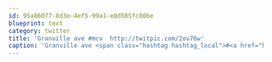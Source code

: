 ```yaml
---
id: 95a86077-8d3e-4ef5-99a1-e0d585fc80be
blueprint: text
category: twitter
title: 'Granville ave #mcv  http://twitpic.com/2ov76w'
caption: 'Granville ave <span class="hashtag hashtag_local">#<a href="http://tweettemp.darylchymko.ca/?tag=mcv">mcv</a>  http://twitpic.com/2ov76w'
---
```

